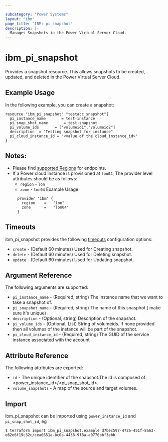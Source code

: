 ```yaml
---

subcategory: "Power Systems"
layout: "ibm"
page_title: "IBM: pi_snapshot"
description: |-
  Manages Snapshots in the Power Virtual Server Cloud.
---
```


# ibm\_pi_snapshot

Provides a snapshot resource. This allows snapshots to be created, updated, and deleted in the Power Virtual Server Cloud.

## Example Usage

In the following example, you can create a snapshot:

```hcl
resource "ibm_pi_snapshot" "testacc_snapshot"{
  pi_instance_name       = test-instance
  pi_snap_shot_name       = test-snapshot
  pi_volume_ids       = ["volumeid1","volumeid2"]
  description  = "Testing snapshot for instance"
  pi_cloud_instance_id = "<value of the cloud_instance_id>"
}
```
## Notes:
* Please find [supported Regions](https://cloud.ibm.com/apidocs/power-cloud#endpoint) for endpoints.
* If a Power cloud instance is provisioned at `lon04`, The provider level attributes should be as follows:
  * `region` - `lon`
  * `zone` - `lon04`
  Example Usage:
  ```hcl
    provider "ibm" {
      region    =   "lon"
      zone      =   "lon04"
    }
  ```
## Timeouts

ibm_pi_snapshot provides the following [timeouts](https://www.terraform.io/docs/configuration/resources.html#timeouts) configuration options:

* `create` - (Default 60 minutes) Used for Creating snapshot.
* `delete` - (Default 60 minutes) Used for Deleting snapshot.
* `update` - (Default 60 minutes) Used for Updating snapshot.

## Argument Reference

The following arguments are supported:

* `pi_instance_name` - (Required, string) The instance name that we want to take a snapshot of.
* `pi_snapshot_name` - (Required, string) The name of this snasphot ( make sure it's unique) .
* `description` - (Optional, string) Description of the snapshot.
* `pi_volume_ids` - (Optional, List) String of volumeids. If none provided then all volumes of the instance
will be part of the snapshot.
* `pi_cloud_instance_id` - (Required, string) The GUID of the service instance associated with the account

## Attribute Reference

The following attributes are exported:

* `id` - The unique identifier of the snapshot.The id is composed of \<power_instance_id\>/\<pi_snap_shot_id\>.
* `volume_snapshots` - A map of the source and target volumes.


## Import

ibm_pi_snapshot can be imported using `power_instance_id` and `pi_snap_shot_id`, eg

```
$ terraform import ibm_pi_snapshot.example d7bec597-4726-451f-8a63-e62e6f19c32c/cea6651a-bc0a-4438-9f8a-a0770bbf3ebb
```